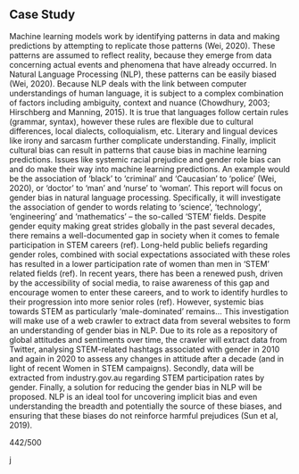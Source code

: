 Case Study
---------------------------------------------------------------------------

Machine learning models work by identifying patterns in data and making predictions by attempting to replicate those patterns (Wei, 2020). These patterns are assumed to reflect reality, because they emerge from data concerning actual events and phenomena that have already occurred. In Natural Language Processing (NLP), these patterns can be easily biased (Wei, 2020). Because NLP deals with the link between computer understandings of human language, it is subject to a complex combination of factors including ambiguity, context and nuance (Chowdhury, 2003; Hirschberg and Manning, 2015). It is true that languages follow certain rules (grammar, syntax), however these rules are flexible due to cultural differences, local dialects, colloquialism, etc. Literary and lingual devices like irony and sarcasm further complicate understanding. Finally, implicit cultural bias can result in patterns that cause bias in machine learning predictions. Issues like systemic racial prejudice and gender role bias can and do make their way into machine learning predictions. An example would be the association of ‘black’ to ‘criminal’ and ‘Caucasian’ to ‘police’ (Wei, 2020), or ‘doctor’ to ‘man’ and ‘nurse’ to ‘woman’.
This report will focus on gender bias in natural language processing. Specifically, it will investigate the association of gender to words relating to ‘science’, ‘technology’, ‘engineering’ and ‘mathematics’ – the so-called ‘STEM’ fields. Despite gender equity making great strides globally in the past several decades, there remains a well-documented gap in society when it comes to female participation in STEM careers (ref). Long-held public beliefs regarding gender roles, combined with social expectations associated with these roles has resulted in a lower participation rate of women than men in ‘STEM’ related fields (ref). In recent years, there has been a renewed push, driven by the accessibility of social media, to raise awareness of this gap and encourage women to enter these careers, and to work to identify hurdles to their progression into more senior roles (ref). However, systemic bias towards STEM as particularly ‘male-dominated’ remains…
This investigation will make use of a web crawler to extract data from several websites to form an understanding of gender bias in NLP. Due to its role as a repository of global attitudes and sentiments over time, the crawler will extract data from Twitter, analysing STEM-related hashtags associated with gender in 2010 and again in 2020 to assess any changes in attitude after a decade (and in light of recent Women in STEM campaigns). Secondly, data will be extracted from industry.gov.au regarding STEM participation rates by gender.
Finally, a solution for reducing the gender bias in NLP will be proposed. NLP is an ideal tool for uncovering implicit bias and even understanding the breadth and potentially the source of these biases, and ensuring that these biases do not reinforce harmful prejudices (Sun et al, 2019).

442/500

j
